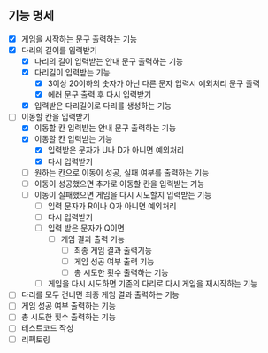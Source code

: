 ## 기능 명세

- [x] 게임을 시작하는 문구 출력하는 기능
- [x] 다리의 길이를 입력받기
  - [x] 다리의 길이 입력받는 안내 문구 출력하는 기능
  - [x] 다리길이 입력받는 기능
    - [x] 3이상 20이하의 숫자가 아닌 다른 문자 입력시 예외처리 문구 출력
    - [x] 에러 문구 출력 후 다시 입력받기
  - [x] 입력받은 다리길이로 다리를 생성하는 기능
- [ ] 이동할 칸을 입력받기
  - [x] 이동할 칸 입력받는 안내 문구 출력하는 기능
  - [x] 이동할 칸 입력받는 기능
    - [x] 입력받은 문자가 U나 D가 아니면 예외처리
    - [x] 다시 입력받기
  - [ ] 원하는 칸으로 이동이 성공, 실패 여부를 출력하는 기능
  - [ ] 이동이 성공했으면 추가로 이동할 칸을 입력받는 기능
  - [ ] 이동이 실패했으면 게임을 다시 시도할지 입력받는 기능
    - [ ] 입력 문자가 R이나 Q가 아니면 예외처리
    - [ ] 다시 입력받기
    - [ ] 입력 받은 문자가 Q이면
      - [ ] 게임 결과 출력 기능
        - [ ] 최종 게임 결과 출력기능
        - [ ] 게임 성공 여부 출력 기능
        - [ ] 총 시도한 횟수 출력하는 기능
    - [ ] 게임을 다시 시도하면 기존의 다리로 다시 게임을 재시작하는 기능
- [ ] 다리를 모두 건너면 최종 게임 결과 출력하는 기능
- [ ] 게임 성공 여부 출력하는 기능
- [ ] 총 시도한 횟수 출력하는 기능
- [ ] 테스트코드 작성
- [ ] 리팩토링